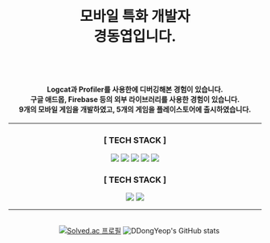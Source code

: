 <div align="center">

# <center>**모바일 특화** 개발자</br>경동엽입니다.</br>ㅤ</center>
#### <center></br>Logcat과 Profiler를 사용한에 디버깅해본 경험이 있습니다.</br>구글 애드몹, Firebase 등의 외부 라이브러리를 사용한 경험이 있습니다.</br>9개의 모바일 게임을 개발하였고, 5개의 게임을 플레이스토어에 출시하였습니다.</center>

***
### <center>[ TECH STACK ]</center>
<p align="center">
 <img src="https://img.shields.io/badge/-Unity-black?logo=Unity&logoColor=white">
 <img src="https://img.shields.io/badge/-C%23-512BD4?logo=csharp&logoColor=white">
 <img src="https://img.shields.io/badge/C++-00599C?style=badge&logo=Cplusplus&logoColor=white">
 <img src="https://img.shields.io/badge/-Git-red?logo=git&logoColor=white">
 <img src="https://img.shields.io/badge/-GitHub-black?logo=github&logoColor=white">

</p>

### <center>[ TECH STACK ]</center>
<p align="center">
 <img src="https://img.shields.io/badge/-UE5-white?logo=unrealengine&logoColor=white&color=%230E1128">
 <img src="https://img.shields.io/badge/-WinAPI-blue?logo=windows%20xp&logoColor=white">
</p>

***



</br>ㅤ
</a>
[![Solved.ac 프로필](http://mazassumnida.wtf/api/v2/generate_badge?boj=ddongyeop0129)](https://solved.ac/ddongyeop0129)
![DDongYeop's GitHub stats](https://github-readme-stats.vercel.app/api?username=DDongYeop&show_icons=true&theme=dracula)

<div align="center">
